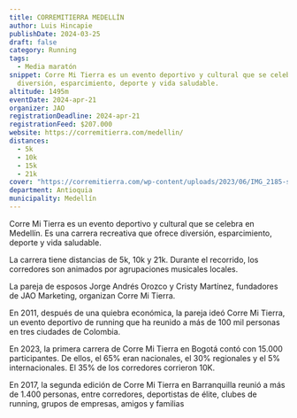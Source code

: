 ```yaml
---
title: CORREMITIERRA MEDELLÍN 
author: Luis Hincapie
publishDate: 2024-03-25
draft: false
category: Running
tags:
  - Media maratón
snippet: Corre Mi Tierra es un evento deportivo y cultural que se celebra en Medellín. Es una carrera recreativa que ofrece
  diversión, esparcimiento, deporte y vida saludable.
altitude: 1495m
eventDate: 2024-apr-21
organizer: JAO
registrationDeadline: 2024-apr-21
registrationFeed: $207.000
website: https://corremitierra.com/medellin/
distances:
  - 5k
  - 10k
  - 15k
  - 21k
cover: "https://corremitierra.com/wp-content/uploads/2023/06/IMG_2185-scaled.jpg"
department: Antioquia
municipality: Medellín
---
```


Corre Mi Tierra es un evento deportivo y cultural que se celebra en Medellín. Es una carrera recreativa que ofrece
diversión, esparcimiento, deporte y vida saludable.

La carrera tiene distancias de 5k, 10k y 21k. Durante el recorrido, los corredores son animados por agrupaciones
musicales locales.

La pareja de esposos Jorge Andrés Orozco y Cristy Martínez, fundadores de JAO Marketing, organizan Corre Mi Tierra.

En 2011, después de una quiebra económica, la pareja ideó Corre Mi Tierra, un evento deportivo de running que ha reunido
a más de 100 mil personas en tres ciudades de Colombia.

En 2023, la primera carrera de Corre Mi Tierra en Bogotá contó con 15.000 participantes. De ellos, el 65% eran
nacionales, el 30% regionales y el 5% internacionales. El 35% de los corredores corrieron 10K.

En 2017, la segunda edición de Corre Mi Tierra en Barranquilla reunió a más de 1.400 personas, entre corredores,
deportistas de élite, clubes de running, grupos de empresas, amigos y familias